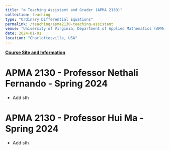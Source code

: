 ```yaml
---
title: "⚙️ Teaching Assistant and Grader (APMA 2130)"
collection: teaching
type: "Ordinary Differential Equations"
permalink: /teaching/apma2130-teaching-assistant
venue: "University of Virginia, Department of Applied Mathematics (APMA)"
date: 2024-01-01
location: "Charlottesville, USA"
---
```


[**Course Site and Information**](https://www.coursicle.com/virginia/courses/APMA/2130/)

APMA 2130 - Professor Nethali Fernando - Spring 2024
======
- Add sth


APMA 2130 - Professor Hui Ma - Spring 2024
======
- Add sth
